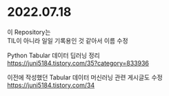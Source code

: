 # 2022.07.18

이 Repository는   
TIL이 아니라 일일 기록용인 것 같아서 이름 수정  

Python Tabular 데이터 딥러닝 정리  
https://juni5184.tistory.com/35?category=833936

이전에 작성했던 Tabular 데이터 머신러닝 관련 게시글도 수정
https://juni5184.tistory.com/34
